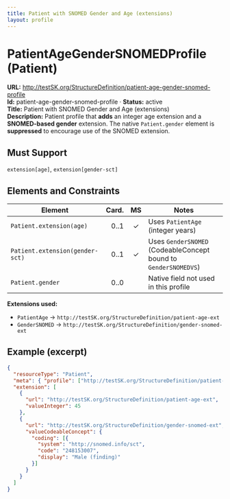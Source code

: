 ```yaml
---
title: Patient with SNOMED Gender and Age (extensions)
layout: profile
---
```


# PatientAgeGenderSNOMEDProfile (Patient)

**URL:** http://testSK.org/StructureDefinition/patient-age-gender-snomed-profile  
**Id:** patient-age-gender-snomed-profile · **Status:** active  
**Title:** Patient with SNOMED Gender and Age (extensions)  
**Description:** Patient profile that **adds** an integer age extension and a **SNOMED-based gender** extension. The native `Patient.gender` element is **suppressed** to encourage use of the SNOMED extension.

## Must Support
`extension[age]`, `extension[gender-sct]`

## Elements and Constraints

| Element | Card. | MS | Notes |
|---|---:|:---:|---|
| `Patient.extension(age)` | 0..1 | ✓ | Uses `PatientAge` (integer years) |
| `Patient.extension(gender-sct)` | 0..1 | ✓ | Uses `GenderSNOMED` (CodeableConcept bound to `GenderSNOMEDVS`) |
| `Patient.gender` | 0..0 |  | Native field not used in this profile |

**Extensions used:**
- `PatientAge` → `http://testSK.org/StructureDefinition/patient-age-ext`  
- `GenderSNOMED` → `http://testSK.org/StructureDefinition/gender-snomed-ext`

## Example (excerpt)
```json
{
  "resourceType": "Patient",
  "meta": { "profile": ["http://testSK.org/StructureDefinition/patient-age-gender-snomed-profile"] },
  "extension": [
    {
      "url": "http://testSK.org/StructureDefinition/patient-age-ext",
      "valueInteger": 45
    },
    {
      "url": "http://testSK.org/StructureDefinition/gender-snomed-ext",
      "valueCodeableConcept": {
        "coding": [{
          "system": "http://snomed.info/sct",
          "code": "248153007",
          "display": "Male (finding)"
        }]
      }
    }
  ]
}